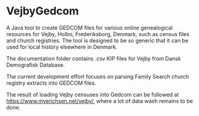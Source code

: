 # VejbyGedcom
A Java tool to create GEDCOM files for various online genealogical resources for Vejby, Holbo, Frederiksborg, Denmark, such as census files and church registries.
The tool is designed to be so generic that it can be used for local history elsewhere in Denmark.

The documentation folder contains .csv KIP files for Vejby from Dansk Demografisk Database.

The current development effort focuses on parsing Family Search church registry extracts into GEDCOM files.

The result of loading Vejby censuses into Gedcom can be followed at https://www.myerichsen.net/vejby/, where a lot of data wash remains to be done.
